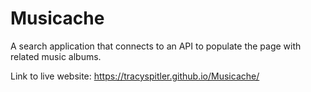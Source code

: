 # Musicache
A search application that connects to an API to populate the page with related music albums.

Link to live website: https://tracyspitler.github.io/Musicache/

